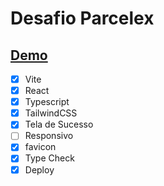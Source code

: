 # Desafio Parcelex

## [Demo](https://desafio-parcelex.vercel.app/)

- [x] Vite
- [x] React
- [x] Typescript
- [x] TailwindCSS
- [x] Tela de Sucesso
- [ ] Responsivo
- [x] favicon
- [x] Type Check
- [x] Deploy
